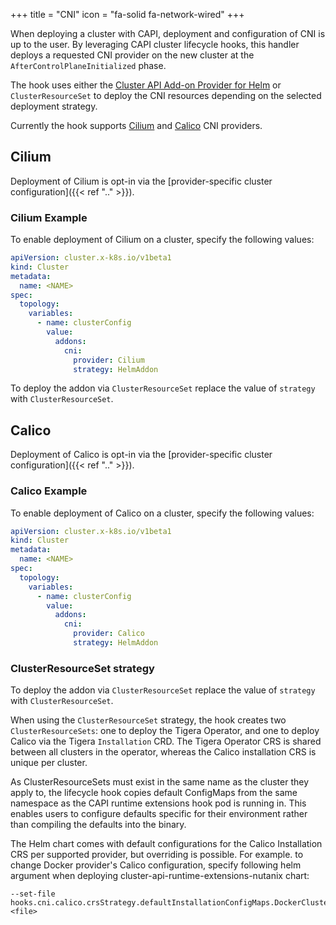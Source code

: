 +++
title = "CNI"
icon = "fa-solid fa-network-wired"
+++

When deploying a cluster with CAPI, deployment and configuration of CNI is up to the user. By leveraging CAPI cluster
lifecycle hooks, this handler deploys a requested CNI provider on the new cluster at the `AfterControlPlaneInitialized`
phase.

The hook uses either the [Cluster API Add-on Provider for Helm] or `ClusterResourceSet` to deploy the CNI resources
depending on the selected deployment strategy.

Currently the hook supports [Cilium](#cilium) and [Calico](#calico) CNI providers.

## Cilium

Deployment of Cilium is opt-in via the  [provider-specific cluster configuration]({{< ref ".." >}}).

### Cilium Example

To enable deployment of Cilium on a cluster, specify the following values:

```yaml
apiVersion: cluster.x-k8s.io/v1beta1
kind: Cluster
metadata:
  name: <NAME>
spec:
  topology:
    variables:
      - name: clusterConfig
        value:
          addons:
            cni:
              provider: Cilium
              strategy: HelmAddon
```

To deploy the addon via `ClusterResourceSet` replace the value of `strategy` with `ClusterResourceSet`.

## Calico

Deployment of Calico is opt-in via the  [provider-specific cluster configuration]({{< ref ".." >}}).

### Calico Example

To enable deployment of Calico on a cluster, specify the following values:

```yaml
apiVersion: cluster.x-k8s.io/v1beta1
kind: Cluster
metadata:
  name: <NAME>
spec:
  topology:
    variables:
      - name: clusterConfig
        value:
          addons:
            cni:
              provider: Calico
              strategy: HelmAddon
```

### ClusterResourceSet strategy

To deploy the addon via `ClusterResourceSet` replace the value of `strategy` with `ClusterResourceSet`.

When using the `ClusterResourceSet` strategy, the hook creates two `ClusterResourceSets`: one to deploy the Tigera
Operator, and one to deploy Calico via the Tigera `Installation` CRD. The Tigera Operator CRS is shared between all
clusters in the operator, whereas the Calico installation CRS is unique per cluster.

As ClusterResourceSets must exist in the same name as the cluster they apply to, the lifecycle hook copies default
ConfigMaps from the same namespace as the CAPI runtime extensions hook pod is running in. This enables users to
configure defaults specific for their environment rather than compiling the defaults into the binary.

The Helm chart comes with default configurations for the Calico Installation CRS per supported provider, but overriding
is possible. For example. to change Docker provider's Calico configuration, specify following helm argument when
deploying cluster-api-runtime-extensions-nutanix chart:

```shell
--set-file hooks.cni.calico.crsStrategy.defaultInstallationConfigMaps.DockerCluster.configMap.content=<file>
```

[Cluster API Add-on Provider for Helm]: https://github.com/kubernetes-sigs/cluster-api-addon-provider-helm
